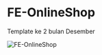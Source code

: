 # FE-OnlineShop
Template ke 2 bulan Desember

![FE-OnlineShop](https://user-images.githubusercontent.com/57338547/101169218-2847dc80-366f-11eb-87d3-10fc46997a39.jpg)
